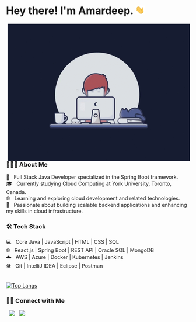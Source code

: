 <h1> Hey there! I'm Amardeep. <img src="Hi.gif" width="25"></h1> <img align="right" alt="GIF" src="gif2.gif" width="500"/> 
<h3> 👨🏻‍💻 About Me </h3>
💼   Full Stack Java Developer specialized in the Spring Boot framework. <br>
🎓   Currently studying Cloud Computing at York University, Toronto, Canada. <br>
🌐   Learning and exploring cloud development and related technologies. <br>
🌱   Passionate about building scalable backend applications and enhancing my skills in cloud infrastructure. <br>

<h3>🛠 Tech Stack</h3>
💻   Core Java | JavaScript | HTML | CSS | SQL <br>
🌐   React.js | Spring Boot | REST API | Oracle SQL | MongoDB <br>
☁️    AWS | Azure | Docker | Kubernetes | Jenkins <br>
🛠   Git | IntelliJ IDEA | Eclipse | Postman <br>


</br>

[![Top Langs](https://github-readme-stats.vercel.app/api/top-langs/?username=amar0898&layout=compact&text_color=daf7dc&bg_color=151515)](https://github.com/sohamsshah/github-readme-stats)


<h3> 🤝🏻 Connect with Me </h3>

<p align="left"> 
&nbsp; <a href="https://www.linkedin.com/in/amar-deep-234612168/" target="_blank" rel="noopener noreferrer"><img src="https://img.icons8.com/plasticine/100/000000/linkedin.png" width="50" /></a>
&nbsp; <a href="mailto:amar0898@gmail.com" target="_blank" rel="noopener noreferrer"><img src="https://img.icons8.com/plasticine/100/000000/gmail.png"  width="50" /></a>


</p>
